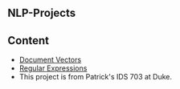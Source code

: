 ## NLP-Projects
## Content
* [Document Vectors](https://github.com/xianchiz/NLP-Projects/tree/main/Document_Vectors)
* [Regular Expressions](https://github.com/xianchiz/NLP-Projects/tree/main/Regular%20Expressions)
* This project is from Patrick's IDS 703 at Duke. 

